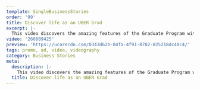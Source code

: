 ```yaml
---
template: SingleBusinessStories
order: '99'
title: Discover life as an UBER Grad
excerpt: |-
  This video discovers the amazing features of the Graduate Program with UBER! It follows four individuals chatting about the program, the benefits including contributing to projects, talking to affiliates in San Fransisco, meeting and working with like-minded people and getting a 360 degree understanding of the business.
video: '260889425'
preview: 'https://ucarecdn.com/0343d62b-04fa-4f91-8702-825218dc48c4/'
tags: promo, ad, video, videography
category: Business Stories
meta:
  description: |-
    This video discovers the amazing features of the Graduate Program with UBER! It follows four individuals chatting about the program, the benefits including contributing to projects, talking to affiliates in San Fransisco, meeting and working with like-minded people and getting a 360 degree understanding of the business.
  title: Discover life as an UBER Grad
---
```

